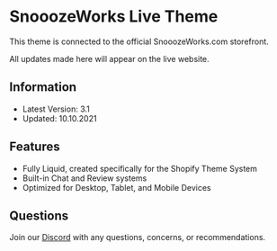 # SnooozeWorks Live Theme

This theme is connected to the official SnooozeWorks.com storefront.

All updates made here will appear on the live website.

## Information

* Latest Version: 3.1
* Updated: 10.10.2021

## Features

* Fully Liquid, created specifically for the Shopify Theme System
* Built-in Chat and Review systems
* Optimized for Desktop, Tablet, and Mobile Devices

## Questions

Join our [Discord](https://discord.gg/MH2JCMwcnr) with any questions, concerns, or recommendations.
